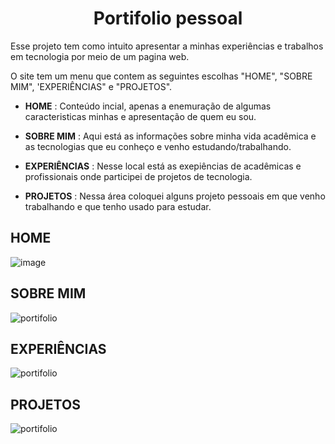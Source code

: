 <h1 align="center"> Portifolio pessoal</h1>

Esse projeto tem como intuito apresentar a minhas experiências e trabalhos em tecnologia por meio de um pagina web.

O site tem um menu que contem as seguintes escolhas "HOME", "SOBRE MIM", 'EXPERIÊNCIAS" e "PROJETOS".

- **HOME** : Conteúdo incial, apenas a enemuração de algumas caracteristicas minhas e apresentação de quem eu sou.

- **SOBRE MIM** : Aqui está as informações sobre minha vida acadêmica e as tecnologias que eu conheço e venho estudando/trabalhando.

- **EXPERIÊNCIAS** : Nesse local está as exepiências de acadêmicas e profissionais onde participei de projetos de tecnologia.

- **PROJETOS** : Nessa área coloquei alguns projeto pessoais em que venho trabalhando e que tenho usado para estudar.

<h2>HOME</h2>

![image](https://user-images.githubusercontent.com/53051138/137568128-5b982d9a-2d75-4f21-a58e-0e72eddc095a.png)

<h2>SOBRE MIM</h2>

![portifolio](https://user-images.githubusercontent.com/53051138/137568173-34192841-087d-452d-87aa-9ec214b848a3.gif)

<h2>EXPERIÊNCIAS</h2>

![portifolio](https://user-images.githubusercontent.com/53051138/137568215-e1dfc944-4f6d-43a2-b114-f9f7ba962143.gif)

<h2>PROJETOS</h2>

![portifolio](https://user-images.githubusercontent.com/53051138/137568240-371aebf0-c075-4f8e-ac62-52c8d401022b.gif)
